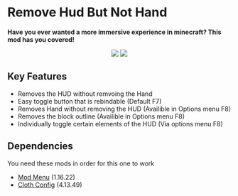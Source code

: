# Remove Hud But Not Hand
<p><strong>Have you ever wanted a more immersive experience in minecraft? This mod has you covered!</strong></p>

<p align="center">
  <img src="https://media3.giphy.com/media/7XeWelFnXvN9FI51yp/giphy.gif?cid=790b7611815bca9439584de8b8668520c727c7d6ebd6a58b&rid=giphy.gif&ct=g">
  <img src="https://i.imgur.com/A6qJfWT.png">
</p>

## Key Features

- Removes the HUD without remvoing the Hand
- Easy toggle button that is rebindable (Default F7)
- Removes Hand without removing the HUD (Availible in Options menu F8)
- Removes the block outline (Availible in Options menu F8)
- Individually toggle certain elements of the HUD (Via options menu F8)

## Dependencies
You need these mods in order for this one to work
- [Mod Menu](https://www.curseforge.com/minecraft/mc-mods/modmenu) (1.16.22)
- [Cloth Config](https://www.curseforge.com/minecraft/mc-mods/cloth-config) (4.13.49)
